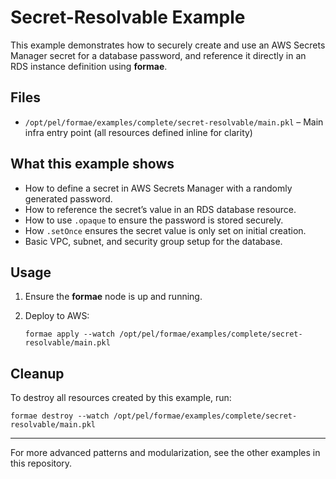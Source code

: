 # Secret-Resolvable Example

This example demonstrates how to securely create and use an AWS Secrets Manager secret for a database password, and reference it directly in an RDS instance definition using **formae**.

## Files

- `/opt/pel/formae/examples/complete/secret-resolvable/main.pkl` – Main infra entry point (all resources defined inline for clarity)

## What this example shows

- How to define a secret in AWS Secrets Manager with a randomly generated password.
- How to reference the secret’s value in an RDS database resource.
- How to use `.opaque` to ensure the password is stored securely.
- How `.setOnce` ensures the secret value is only set on initial creation.
- Basic VPC, subnet, and security group setup for the database.

## Usage

1. Ensure the **formae** node is up and running.
2. Deploy to AWS:

   ```
   formae apply --watch /opt/pel/formae/examples/complete/secret-resolvable/main.pkl
   ```

## Cleanup

To destroy all resources created by this example, run:

```
formae destroy --watch /opt/pel/formae/examples/complete/secret-resolvable/main.pkl
```

---

For more advanced patterns and modularization, see the other examples in this repository.